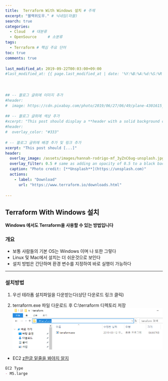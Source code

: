 ```yaml
---
title:  Terraform With Windows 설치 # 주제
excerpt: "블랙위도우." # 닉네임(마블)
search: true
categories: 
  - Cloud   # 대분류
  - OpenSource     # 소분류
tags: 
  - Terraform # 핵심 주요 단어
toc: true
comments: true

last_modified_at: 2019-09-22T00:03:00+09:00
#last_modified_at: {{ page.last_modified_at | date: '%Y:%B:%A:%d:%S:%R' }}



## -- 블로그 글위에 이미지 추가
#header:
#  image: https://cdn.pixabay.com/photo/2019/06/27/06/49/plane-4301615_1280.png

## -- 블로그 글위에 색상 추가
#xcerpt: "This post should display a **header with a solid background color**, if the theme #supports it."
#header:
#  overlay_color: "#333"

# -- 블로그 글위에 배경 추가 및 링크 추가
xcerpt: "This post should [...]"
header:
  overlay_image: /assets/images/hannah-rodrigo-mf_3yZnC6ug-unsplash.jpg
  overlay_filter: 0.5 # same as adding an opacity of 0.5 to a black background
  caption: "Photo credit: [**Unsplash**](https://unsplash.com)"
  actions:
    - label: "Download"
      url: "https://www.terraform.io/downloads.html"

---
```




## Terraform With Windows 설치

**Windows 에서도 Terraform을 사용할 수 있는 방법입니다**


### 개요
- 보통 사람들의 기본 OS는 Windows 이며 나 또한 그렇다
- Linux 및 Mac에서 설치는 더 쉬운것으로 보인다
- 설치 방법은 간단하며 환경 변수를 지정하여 바로 실행이 가능하다

---

### 설치방법

1. 우선 테라폼 설치파일을 다운받는다(상단 다운로드 링크 클릭)

2. terraform.exe 파일 다운로드 후 C:\terraform 디렉토리 저장
![screenshot](/assets/images/terraforminstall/1.png)

- EC2 <u>z한글 밑줄을 봐야지 알지</u>

```markdown
EC2 Type
- M5.large
```